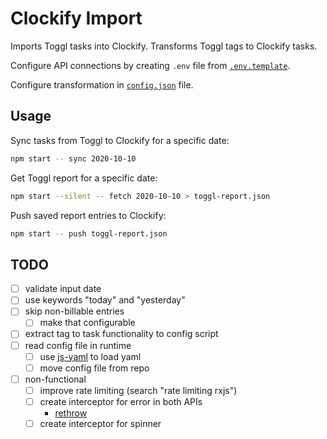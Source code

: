 # Clockify Import

Imports Toggl tasks into Clockify. Transforms Toggl tags to Clockify tasks.

Configure API connections by creating `.env` file from [`.env.template`](./.env.template).

Configure transformation in [`config.json`](./config.json) file.

## Usage

Sync tasks from Toggl to Clockify for a specific date:

```sh
npm start -- sync 2020-10-10
```

Get Toggl report for a specific date:

```sh
npm start --silent -- fetch 2020-10-10 > toggl-report.json
```

Push saved report entries to Clockify:

```sh
npm start -- push toggl-report.json
```

## TODO

- [ ] validate input date
- [ ] use keywords "today" and "yesterday"
- [ ] skip non-billable entries
  - [ ] make that configurable
- [ ] extract tag to task functionality to config script
- [ ] read config file in runtime
  - [ ] use [js-yaml](https://github.com/nodeca/js-yaml) to load yaml
  - [ ] move config file from repo
- [ ] non-functional
  - [ ] improve rate limiting (search "rate limiting rxjs")
  - [ ] create interceptor for error in both APIs
    - [rethrow](https://www.peterbe.com/plog/chainable-catches-in-a-promise)
  - [ ] create interceptor for spinner
